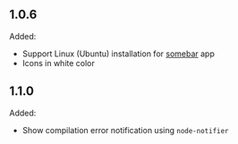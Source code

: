 ## 1.0.6

  Added:

  - Support Linux (Ubuntu) installation for [somebar](https://github.com/limpbrains/somebar) app
  - Icons in white color

## 1.1.0

  Added:

  - Show compilation error notification using `node-notifier`
